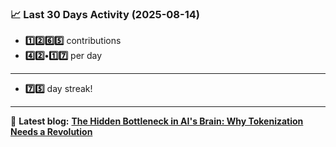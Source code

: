 <!--START_STATS-->
### 📈 Last 30 Days Activity (2025-08-14)  
- **1️⃣2️⃣6️⃣5️⃣** contributions  
- **4️⃣2️⃣•1️⃣7️⃣** per day
---
- **7️⃣5️⃣** day streak!
---
📝 **Latest blog:** [**The Hidden Bottleneck in AI's Brain: Why Tokenization Needs a Revolution**](https://andriak.com/blog/tokenization-revolution)
<!--END_STATS-->
